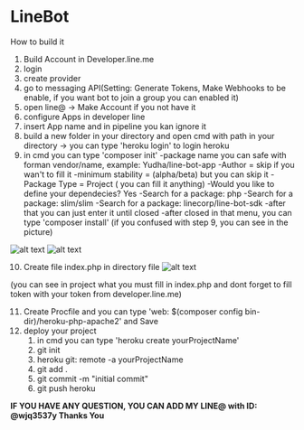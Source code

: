 # LineBot

How to build it

1. Build Account in Developer.line.me
2. login
3. create provider
4. go to messaging API(Setting: Generate Tokens, Make Webhooks to be enable, if you want bot to join a group you can enabled it)
5. open line@ -> Make Account if you not have it
6. configure Apps in developer line
7. insert App name and in pipeline you kan ignore it
8. build a new folder in your directory and open cmd with path in your directory -> you can type 'heroku login' to login heroku
9. in cmd you can type 'composer init' 
   -package name you can safe with forman vendor/name, example: Yudha/line-bot-app
   -Author = skip if you wan't to fill it
   -minimum stability =  (alpha/beta) but you can skip it 
   -Package Type = Project ( you can fill it anything)
   -Would you like to define your dependecies? Yes
   -Search for a package: php
   -Search for a package: slim/slim
   -Search for a package: linecorp/line-bot-sdk
   -after that you can just enter it until closed
   -after closed in that menu, you can type 'composer install'
 (if you confused with step 9, you can see in the picture)
 
![alt text](https://scontent.fcgk6-1.fna.fbcdn.net/v/t1.0-9/29314674_10209171853013343_8067122742437549543_n.jpg?oh=3323bcc266b006385abc0b0ff529d0d9&oe=5B477712)
![alt text](https://scontent.fcgk6-1.fna.fbcdn.net/v/t1.0-9/29262053_10209171854733386_1401831843793893175_n.jpg?oh=1be9ad4c16f4865b0a3e7e0d5a3f451a&oe=5B2A339A)

10. Create file index.php in directory file
![alt text](https://scontent.fcgk6-1.fna.fbcdn.net/v/t1.0-9/29244147_10209171864333626_369135823610258485_n.jpg?_nc_cat=0&oh=36e2add66b3a79c5668c6e67c447a7ef&oe=5B3F2190)

(you can see in project what you must fill in index.php and dont forget to fill token with your token from developer.line.me)

11. Create Procfile and you can type 'web: $(composer config bin-dir)/heroku-php-apache2' and Save
12. deploy your project
    1. in cmd you can type 'heroku create yourProjectName'
    2. git init
    3. heroku git: remote -a yourProjectName
    4. git add . 
    5. git commit -m "initial commit"
    6. git push heroku


<B> IF YOU HAVE ANY QUESTION, YOU CAN ADD MY LINE@ with ID: @wjq3537y Thanks You </B>
